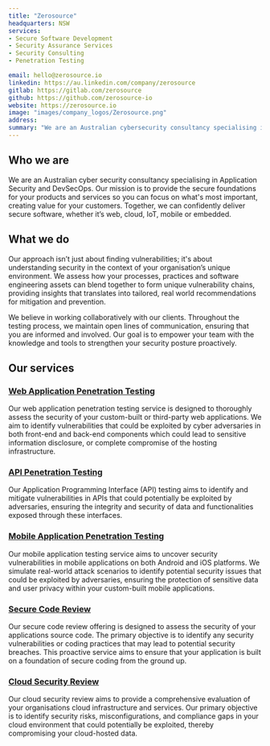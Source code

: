 ```yaml
---
title: "Zerosource"
headquarters: NSW
services:                     
- Secure Software Development
- Security Assurance Services
- Security Consulting
- Penetration Testing

email: hello@zerosource.io
linkedin: https://au.linkedin.com/company/zerosource
gitlab: https://gitlab.com/zerosource
github: https://github.com/zerosource-io
website: https://zerosource.io
image: "images/company_logos/Zerosource.png"
address: 
summary: "We are an Australian cybersecurity consultancy specialising in Application Security and DevSecOps. Our mission is to provide the secure foundations for your products and services so you can focus on what's most important, creating value for your customers. Together, we can confidently deliver secure software, whether it’s web, cloud, IoT, mobile or embedded."
---
```


## Who we are                     
We are an Australian cyber security consultancy specialising in Application Security and DevSecOps. Our mission is to provide the secure foundations for your products and services so you can focus on what's most important, creating value for your customers. Together, we can confidently deliver secure software, whether it’s web, cloud, IoT, mobile or embedded.

## What we do
Our approach isn’t just about finding vulnerabilities; it's about understanding security in the context of your organisation’s unique environment. We assess how your processes, practices and software engineering assets can blend together to form unique vulnerability chains, providing insights that translates into tailored, real world recommendations for mitigation and prevention. 
 
We believe in working collaboratively with our clients. Throughout the testing process, we maintain open lines of communication, ensuring that you are informed and involved. Our goal is to empower your team with the knowledge and tools to strengthen your security posture proactively.

## Our services
### [Web Application Penetration Testing](https://www.zerosource.io/services/)

Our web application penetration testing service is designed to thoroughly assess the security of your custom-built or third-party web applications. We aim to identify vulnerabilities that could be exploited by cyber adversaries in both front-end and back-end components which could lead to sensitive information disclosure, or complete compromise of the hosting infrastructure. 

### [API Penetration Testing](https://www.zerosource.io/services/)

Our Application Programming Interface (API) testing aims to identify and mitigate vulnerabilities in APIs that could potentially be exploited by adversaries, ensuring the integrity and security of data and functionalities exposed through these interfaces. 

### [Mobile Application Penetration Testing](https://www.zerosource.io/services/)

Our mobile application testing service aims to uncover security vulnerabilities in mobile applications on both Android and iOS platforms. We simulate real-world attack scenarios to identify potential security issues that could be exploited by adversaries, ensuring the protection of sensitive data and user privacy within your custom-built mobile applications.

### [Secure Code Review](https://www.zerosource.io/services/)

Our secure code review offering is designed to assess the security of your applications source code. The primary objective is to identify any security vulnerabilities or coding practices that may lead to potential security breaches. This proactive service aims to ensure that your application is built on a foundation of secure coding from the ground up. 

### [Cloud Security Review](https://www.zerosource.io/services/)

Our cloud security review aims to provide a comprehensive evaluation of your organisations cloud infrastructure and services. Our primary objective is to identify security risks, misconfigurations, and compliance gaps in your cloud environment that could potentially be exploited, thereby compromising your cloud-hosted data. 
